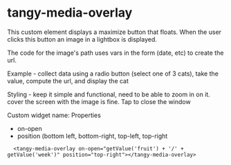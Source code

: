 # tangy-media-overlay

This custom element displays a maximize button that floats. When the user clicks this button an image in a lightbox is displayed.

The code for the image's path uses vars in the form (date, etc) to create the url.

Example - collect data using a radio button (select one of 3 cats), take the value, compute the url, and display the cat

Styling - keep it simple and functional, need to be able to zoom in on it. cover the screen with the image is fine.
Tap to close the window

Custom widget name: <tangy-media-overlay>
Properties
- on-open
- position (bottom left, bottom-right, top-left, top-right

```
  <tangy-media-overlay on-open="getValue('fruit') + '/' + getValue('week')" position="top-right"></tangy-media-overlay>
```

